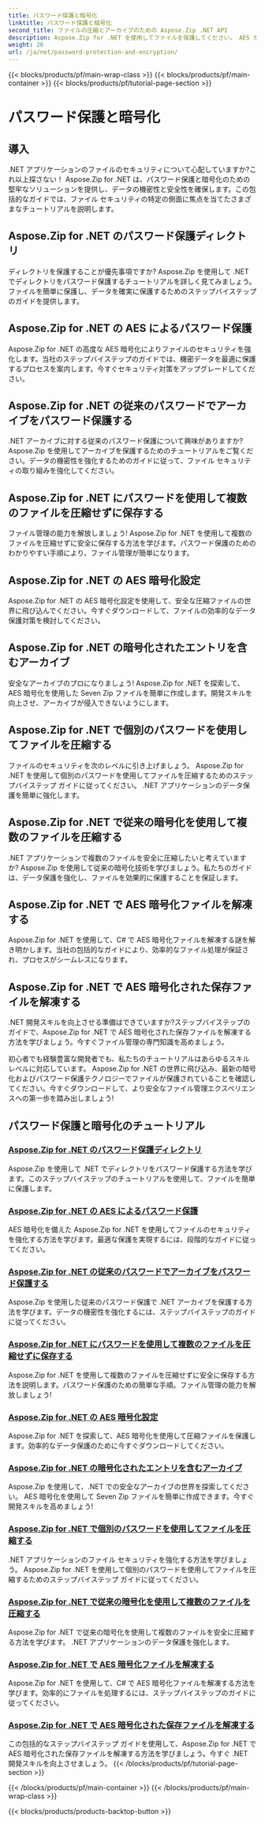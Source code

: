 ```yaml
---
title: パスワード保護と暗号化
linktitle: パスワード保護と暗号化
second_title: ファイルの圧縮とアーカイブのための Aspose.Zip .NET API
description: Aspose.Zip for .NET を使用してファイルを保護してください。 AES から従来の方法まで、パスワード保護と暗号化に関する段階的なチュートリアルを学習します。
weight: 26
url: /ja/net/password-protection-and-encryption/
---
```


{{< blocks/products/pf/main-wrap-class >}}
{{< blocks/products/pf/main-container >}}
{{< blocks/products/pf/tutorial-page-section >}}

# パスワード保護と暗号化


## 導入

.NET アプリケーションのファイルのセキュリティについて心配していますか?これ以上探さない！ Aspose.Zip for .NET は、パスワード保護と暗号化のための堅牢なソリューションを提供し、データの機密性と安全性を確保します。この包括的なガイドでは、ファイル セキュリティの特定の側面に焦点を当てたさまざまなチュートリアルを説明します。

## Aspose.Zip for .NET のパスワード保護ディレクトリ

ディレクトリを保護することが優先事項ですか? Aspose.Zip を使用して .NET でディレクトリをパスワード保護するチュートリアルを詳しく見てみましょう。ファイルを簡単に保護し、データを確実に保護するためのステップバイステップのガイドを提供します。

## Aspose.Zip for .NET の AES によるパスワード保護

Aspose.Zip for .NET の高度な AES 暗号化によりファイルのセキュリティを強化します。当社のステップバイステップのガイドでは、機密データを最適に保護するプロセスを案内します。今すぐセキュリティ対策をアップグレードしてください。

## Aspose.Zip for .NET の従来のパスワードでアーカイブをパスワード保護する

.NET アーカイブに対する従来のパスワード保護について興味がありますか? Aspose.Zip を使用してアーカイブを保護するためのチュートリアルをご覧ください。データの機密性を強化するためのガイドに従って、ファイル セキュリティの取り組みを強化してください。

## Aspose.Zip for .NET にパスワードを使用して複数のファイルを圧縮せずに保存する

ファイル管理の能力を解放しましょう! Aspose.Zip for .NET を使用して複数のファイルを圧縮せずに安全に保存する方法を学びます。パスワード保護のためのわかりやすい手順により、ファイル管理が簡単になります。

## Aspose.Zip for .NET の AES 暗号化設定

Aspose.Zip for .NET の AES 暗号化設定を使用して、安全な圧縮ファイルの世界に飛び込んでください。今すぐダウンロードして、ファイルの効率的なデータ保護対策を検討してください。

## Aspose.Zip for .NET の暗号化されたエントリを含むアーカイブ

安全なアーカイブのプロになりましょう! Aspose.Zip for .NET を探索して、AES 暗号化を使用した Seven Zip ファイルを簡単に作成します。開発スキルを向上させ、アーカイブが侵入できないようにします。

## Aspose.Zip for .NET で個別のパスワードを使用してファイルを圧縮する

ファイルのセキュリティを次のレベルに引き上げましょう。 Aspose.Zip for .NET を使用して個別のパスワードを使用してファイルを圧縮するためのステップバイステップ ガイドに従ってください。 .NET アプリケーションのデータ保護を簡単に強化します。

## Aspose.Zip for .NET で従来の暗号化を使用して複数のファイルを圧縮する

.NET アプリケーションで複数のファイルを安全に圧縮したいと考えていますか? Aspose.Zip を使用して従来の暗号化技術を学びましょう。私たちのガイドは、データ保護を強化し、ファイルを効果的に保護することを保証します。

## Aspose.Zip for .NET で AES 暗号化ファイルを解凍する

Aspose.Zip for .NET を使用して、C# で AES 暗号化ファイルを解凍する謎を解き明かします。当社の包括的なガイドにより、効率的なファイル処理が保証され、プロセスがシームレスになります。

## Aspose.Zip for .NET で AES 暗号化された保存ファイルを解凍する

.NET 開発スキルを向上させる準備はできていますか?ステップバイステップのガイドで、Aspose.Zip for .NET で AES 暗号化された保存ファイルを解凍する方法を学びましょう。今すぐファイル管理の専門知識を高めましょう。

初心者でも経験豊富な開発者でも、私たちのチュートリアルはあらゆるスキル レベルに対応しています。 Aspose.Zip for .NET の世界に飛び込み、最新の暗号化およびパスワード保護テクノロジーでファイルが保護されていることを確認してください。今すぐダウンロードして、より安全なファイル管理エクスペリエンスへの第一歩を踏み出しましょう!
## パスワード保護と暗号化のチュートリアル
### [Aspose.Zip for .NET のパスワード保護ディレクトリ](./password-protect-directory/)
Aspose.Zip を使用して .NET でディレクトリをパスワード保護する方法を学びます。このステップバイステップのチュートリアルを使用して、ファイルを簡単に保護します。
### [Aspose.Zip for .NET の AES によるパスワード保護](./password-protect-with-aes/)
AES 暗号化を備えた Aspose.Zip for .NET を使用してファイルのセキュリティを強化する方法を学びます。最適な保護を実現するには、段階的なガイドに従ってください。
### [Aspose.Zip for .NET の従来のパスワードでアーカイブをパスワード保護する](./password-protect-archive-traditional-password/)
Aspose.Zip を使用した従来のパスワード保護で .NET アーカイブを保護する方法を学びます。データの機密性を強化するには、ステップバイステップのガイドに従ってください。
### [Aspose.Zip for .NET にパスワードを使用して複数のファイルを圧縮せずに保存する](./store-multiple-files-no-compression-password/)
Aspose.Zip for .NET を使用して複数のファイルを圧縮せずに安全に保存する方法を説明します。パスワード保護のための簡単な手順。ファイル管理の能力を解放しましょう!
### [Aspose.Zip for .NET の AES 暗号化設定](./aes-encryption-settings/)
Aspose.Zip for .NET を探索して、AES 暗号化を使用して圧縮ファイルを保護します。効率的なデータ保護のために今すぐダウンロードしてください。
### [Aspose.Zip for .NET の暗号化されたエントリを含むアーカイブ](./archive-with-encrypted-entry/)
Aspose.Zip を使用して、.NET での安全なアーカイブの世界を探索してください。 AES 暗号化を使用して Seven Zip ファイルを簡単に作成できます。今すぐ開発スキルを高めましょう!
### [Aspose.Zip for .NET で個別のパスワードを使用してファイルを圧縮する](./compress-files-individual-passwords/)
.NET アプリケーションのファイル セキュリティを強化する方法を学びましょう。 Aspose.Zip for .NET を使用して個別のパスワードを使用してファイルを圧縮するためのステップバイステップ ガイドに従ってください。
### [Aspose.Zip for .NET で従来の暗号化を使用して複数のファイルを圧縮する](./compress-multiple-files-traditional-encryption/)
Aspose.Zip for .NET で従来の暗号化を使用して複数のファイルを安全に圧縮する方法を学びます。 .NET アプリケーションのデータ保護を強化します。
### [Aspose.Zip for .NET で AES 暗号化ファイルを解凍する](./decompress-aes-encrypted-file/)
Aspose.Zip for .NET を使用して、C# で AES 暗号化ファイルを解凍する方法を学びます。効率的にファイルを処理するには、ステップバイステップのガイドに従ってください。
### [Aspose.Zip for .NET で AES 暗号化された保存ファイルを解凍する](./decompress-aes-encrypted-stored-file/)
この包括的なステップバイステップ ガイドを使用して、Aspose.Zip for .NET で AES 暗号化された保存ファイルを解凍する方法を学びましょう。今すぐ .NET 開発スキルを向上させましょう。
{{< /blocks/products/pf/tutorial-page-section >}}

{{< /blocks/products/pf/main-container >}}
{{< /blocks/products/pf/main-wrap-class >}}

{{< blocks/products/products-backtop-button >}}
